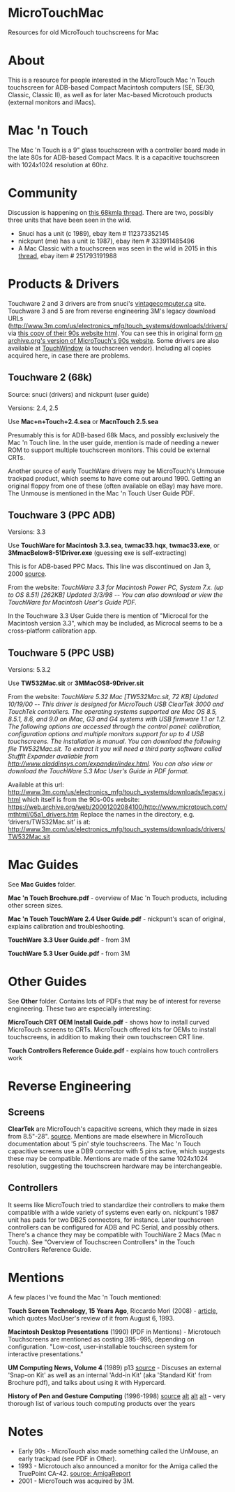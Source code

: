 # MicroTouchMac
Resources for old MicroTouch touchscreens for Mac

# About
This is a resource for people interested in the MicroTouch Mac 'n Touch touchscreen for ADB-based Compact Macintosh computers (SE, SE/30, Classic, Classic II), as well as for later Mac-based Microtouch products (external monitors and iMacs).

# Mac 'n Touch
The Mac 'n Touch is a 9" glass touchscreen with a controller board made in the late 80s for ADB-based Compact Macs. It is a capacitive touchscreen with 1024x1024 resolution at 60hz.

# Community
Discussion is happening on [this 68kmla thread](https://68kmla.org/forums/topic/55457-mac-se30-with-microtouch-touchscreen/). There are two, possibly three units that have been seen in the wild.

* Snuci has a unit (c 1989), ebay item # 112373352145
* nickpunt (me) has a unit (c 1987), ebay item # 333911485496
* A Mac Classic with a touchscreen was seen in the wild in 2015 in this [thread](https://68kmla.org/forums/topic/24522-ebay-not-me-a-touch-screen-classic/?tab=comments#comment-257093), ebay item # 251793191988

# Products & Drivers
Touchware 2 and 3 drivers are from snuci's [vintagecomputer.ca](http://vintagecomputer.ca/files/MicroTouch/) site. Touchware 3 and 5 are from reverse engineering 3M's legacy download URLs (http://www.3m.com/us/electronics_mfg/touch_systems/downloads/drivers/ via [this copy of their 90s website html](http://www.3m.com/us/electronics_mfg/touch_systems/downloads/legacy.jhtml). You can see this in original form [on archive.org's version of MicroTouch's 90s website](https://web.archive.org/web/20001202084100/http://www.microtouch.com/mthtml/05a1_drivers.htm). Some drivers are also available at [TouchWindow](https://www.touchwindow.com/c/3Mmicrotouch.html) (a touchscreen vendor). Including all copies acquired here, in case there are problems.

## Touchware 2 (68k)
Source: snuci (drivers) and nickpunt (user guide)

Versions: 2.4, 2.5

Use **Mac+n+Touch+2.4.sea** or **MacnTouch 2.5.sea**

Presumably this is for ADB-based 68k Macs, and possibly exclusively the Mac 'n Touch line. In the user guide, mention is made of needing a newer ROM to support multiple touchscreen monitors. This could be external CRTs.

Another source of early TouchWare drivers may be MicroTouch's Unmouse trackpad product, which seems to have come out around 1990. Getting an original floppy from one of these (often available on eBay) may have more. The Unmouse is mentioned in the Mac 'n Touch User Guide PDF. 


## Touchware 3 (PPC ADB)
Versions: 3.3

Use **TouchWare for Macintosh 3.3.sea**, **twmac33.hqx**, **twmac33.exe**, or **3MmacBelow8-51Driver.exe** (guessing exe is self-extracting)

This is for ADB-based PPC Macs. This line was discontinued on Jan 3, 2000 [source](https://web.archive.org/web/20000817023955/http://www.microtouch.com/mtmedia/images/CustLtr_102599.jpg).

From the website: *TouchWare 3.3 for Macintosh Power PC, System 7.x. (up to OS 8.51) [262KB] Updated 3/3/98 -- You can also download or view the TouchWare for Macintosh User's Guide PDF.*

In the Touchware 3.3 User Guide there is mention of "Microcal for the Macintosh version 3.3", which may be included, as Microcal seems to be a cross-platform calibration app.

## Touchware 5 (PPC USB)
Versions: 5.3.2

Use **TW532Mac.sit** or **3MMacOS8-9Driver.sit**

From the website: *TouchWare 5.32 Mac [TW532Mac.sit, 72 KB] Updated 10/19/00 -- This driver is designed for MicroTouch USB ClearTek 3000 and TouchTek controllers. The operating systems supported are Mac OS 8.5, 8.5.1, 8.6, and 9.0 on iMac, G3 and G4 systems with USB firmware 1.1 or 1.2. The following options are accessed through the control panel: calibration, configuration options and multiple monitors support for up to 4 USB touchscreens. The installation is manual. You can download the following file TW532Mac.sit. To extract it you will need a third party software called StuffIt Expander available from http://www.aladdinsys.com/expander/index.html. You can also view or download the TouchWare 5.3 Mac User's Guide in PDF format.*

Available at this url: http://www.3m.com/us/electronics_mfg/touch_systems/downloads/legacy.jhtml
which itself is from the 90s-00s website:
https://web.archive.org/web/20001202084100/http://www.microtouch.com/mthtml/05a1_drivers.htm
Replace the names in the directory, e.g. ‘drivers/TW532Mac.sit’ is at: http://www.3m.com/us/electronics_mfg/touch_systems/downloads/drivers/TW532Mac.sit

# Mac Guides
See **Mac Guides** folder.

**Mac 'n Touch Brochure.pdf** - overview of Mac 'n Touch products, including other screen sizes.

**Mac 'n Touch TouchWare 2.4 User Guide.pdf** - nickpunt's scan of original, explains calibration and troubleshooting.

**TouchWare 3.3 User Guide.pdf** - from 3M

**TouchWare 5.3 User Guide.pdf** - from 3M

# Other Guides
See **Other** folder. Contains lots of PDFs that may be of interest for reverse engineering. These two are especially interesting:

**MicroTouch CRT OEM Install Guide.pdf** - shows how to install curved MicroTouch screens to CRTs. MicroTouch offered kits for OEMs to install touchscreens, in addition to making their own touchscreen CRT line.

**Touch Controllers Reference Guide.pdf** - explains how touch controllers work


# Reverse Engineering

## Screens
**ClearTek** are MicroTouch's capacitive screens, which they made in sizes from 8.5"-28". [source](https://web.archive.org/web/20000302005950/http://www.microtouch.com/mthtml/03a1a_sensors-controllers.htm). Mentions are made elsewhere in MicroTouch documentation about '5 pin' style touchscreens. The Mac 'n Touch capacitive screens use a DB9 connector with 5 pins active, which suggests these may be compatible. Mentions are made of the same 1024x1024 resolution, suggesting the touchscreen hardware may be interchangeable.

## Controllers
It seems like MicroTouch tried to standardize their controllers to make them compatible with a wide variety of systems even early on. nickpunt's 1987 unit has pads for two DB25 connectors, for instance. Later touchscreen controllers can be configured for ADB and PC Serial, and possibly others. There's a chance they may be compatible with TouchWare 2 Macs (Mac n Touch). See "Overview of Touchscreen Controllers" in the Touch Controllers Reference Guide.

# Mentions
A few places I've found the Mac 'n Touch mentioned:

**Touch Screen Technology, 15 Years Ago**, Riccardo Mori (2008) - [article](https://systemfolder.wordpress.com/2008/10/01/touch-screen-15yrs-ago/), which quotes MacUser's review of it from August 6, 1993.

**Macintosh Desktop Presentations** (1990) (PDF in Mentions) - Microtouch Touchscreens are mentioned as costing $395-$995, depending on configuration. "Low-cost, user-installable touchscreen system for interactive presentations."

**UM Computing News, Volume 4** (1989) p13 [source](https://books.google.ca/books?id=cZXvAAAAMAAJ&pg=PA69&lpg=PA69&dq=microtouch+systems+macintosh&source=bl&ots=fOfHx-Ne1P&sig=-ip7Cb71CUlEbeFE3vGqCIGZQKg&hl=en&sa=X&ei=qW29VMvrN82nyAT6woCgCg&ved=0CEUQ6AEwCA#v=onepage&q=microtouch&f=false) - Discuses an external 'Snap-on Kit' as well as an internal 'Add-in Kit' (aka 'Standard Kit' from Brochure pdf), and talks about using it with Hypercard.

**History of Pen and Gesture Computing** (1996-1998) [source](http://ruetersward.com/biblio.html) [alt](http://users.rcn.com/rwservices/pens/biblio93.html) [alt](http://users.erols.com/rwservices/pens/biblio03.html) [alt](https://www.researchgate.net/publication/258219935_History_of_Pen_and_Gesture_Computing_Annotated_Bibliography_in_On-line_Character_Recognition_Pen_Computing_Gesture_User_Interfaces_and_Tablet_and_Touch_Computers_References_from_the_approximate_years_) - very thorough list of various touch computing products over the years

# Notes
* Early 90s - MicroTouch also made something called the UnMouse, an early trackpad (see PDF in Other).
* 1993 - Microtouch also announced a monitor for the Amiga called the TruePoint CA-42. [source: AmigaReport](https://www.amigareport.com/ar124/p1-5.html)
* 2001 - MicroTouch was acquired by 3M.
